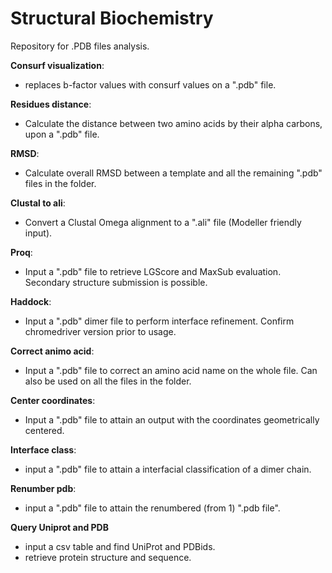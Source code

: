 # Structural Biochemistry

Repository for .PDB files analysis.

**Consurf visualization**:
- replaces b-factor values with consurf values on a ".pdb" file.

**Residues distance**:
- Calculate the distance between two amino acids by their alpha carbons, upon a ".pdb" file. 

**RMSD**:
- Calculate overall RMSD between a template and all the remaining ".pdb" files in the folder.

**Clustal to ali**:
- Convert a Clustal Omega alignment to a ".ali" file (Modeller friendly input). 

**Proq**:
- Input a ".pdb" file to retrieve LGScore and MaxSub evaluation. Secondary structure submission is possible.

**Haddock**:
- Input a ".pdb" dimer file to perform interface refinement. Confirm chromedriver version prior to usage.

**Correct animo acid**:
- Input a ".pdb" file to correct an amino acid name on the whole file. Can also be used on all the files in the folder.

**Center coordinates**:
- Input a ".pdb" file to attain an output with the coordinates geometrically centered.

**Interface class**:
- input a ".pdb" file to attain a interfacial classification of a dimer chain.

**Renumber pdb**:
- input a ".pdb" file to attain the renumbered (from 1) ".pdb file".

**Query Uniprot and PDB**
- input a csv table and find UniProt and PDBids.
- retrieve protein structure and sequence.